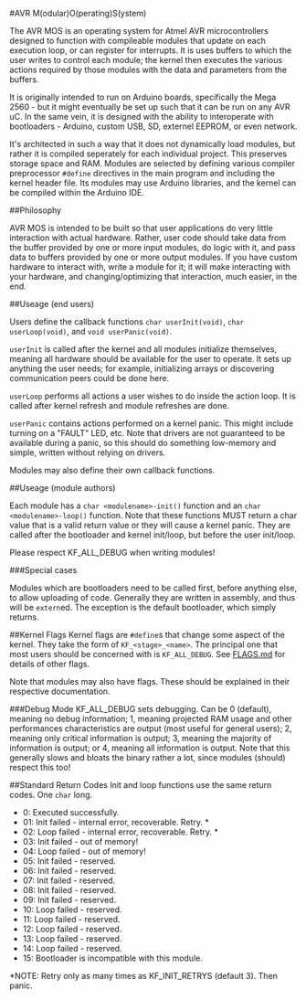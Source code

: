 #AVR M(odular)O(perating)S(ystem)


The AVR MOS is an operating system for Atmel AVR microcontrollers designed to function with compileable modules that update on each execution loop, or can register for interrupts. It is uses buffers to which the user writes to control each module; the kernel then executes the various actions required by those modules with the data and parameters from the buffers.

It is originally intended to run on Arduino boards, specifically the Mega 2560 - but it might eventually be set up such that it can be run on any AVR uC. In the same vein, it is designed with the ability to interoperate with bootloaders - Arduino, custom USB, SD, externel EEPROM, or even network. 

It's architected in such a way that it does not dynamically load modules, but rather it is compiled seperately for each individual project. This preserves storage space and RAM. Modules are selected by defining various compiler preprocessor `#define` directives in the main program and including the kernel header file. Its modules may use Arduino libraries, and the kernel can be compiled within the Arduino IDE.

##Philosophy

AVR MOS is intended to be built so that user applications do very little interaction with actual hardware. Rather, user code should take data from the buffer provided by one or more input modules, do logic with it, and pass data to buffers provided by one or more output modules. If you have custom hardware to interact with, write a module for it; it will make interacting with your hardware, and changing/optimizing that interaction, much easier, in the end.


##Useage (end users)

Users define the callback functions `char userInit(void)`, `char userLoop(void)`, and `void userPanic(void)`. 

`userInit` is called after the kernel and all modules initialize themselves, meaning all hardware should be available for the user to operate. It sets up anything the user needs; for example, initializing arrays or discovering communication peers could be done here.

`userLoop` performs all actions a user wishes to do inside the action loop. It is called after kernel refresh and module refreshes are done.

`userPanic` contains actions performed on a kernel panic. This might include turning on a "FAULT" LED, etc. Note that drivers are not guaranteed to be available during a panic, so this should do something low-memory and simple, written without relying on drivers.

Modules may also define their own callback functions.

##Useage (module authors)

Each module has a `char <modulename>-init()` function and an `char <modulename>-loop()` function. Note that these functions MUST return a char value that is a valid return value or they will cause a kernel panic. They are called after the bootloader and kernel init/loop, but before the user init/loop. 

Please respect KF_ALL_DEBUG when writing modules!

###Special cases

Modules which are bootloaders need to be called first, before anything else, to allow uploading of code. Generally they are written in assembly, and thus will be `extern`ed. The exception is the default bootloader, which simply returns.

##Kernel Flags
Kernel flags are `#define`s that change some aspect of the kernel. They take the form of `KF_<stage>_<name>`. The principal one that most users should be concerned with is `KF_ALL_DEBUG`. See [FLAGS.md](https://github.com/SilverWingedSeraph/AVR-MOS/blob/master/FLAGS.md) for details of other flags.

Note that modules may also have flags. These should be explained in their respective documentation.

###Debug Mode
KF_ALL_DEBUG sets debugging. Can be 0 (default), meaning no debug information; 1, meaning projected RAM usage and other performances characteristics are output (most useful for general users); 2, meaning only critical information is output; 3, meaning the majority of information is output; or 4, meaning all information is output. Note that this generally slows and bloats the binary rather a lot, since modules (should) respect this too!


##Standard Return Codes
 Init and loop functions use the same return codes. One `char` long.

+ 0: Executed successfully.
+ 01: Init failed - internal error, recoverable. Retry. *
+ 02: Loop failed - internal error, recoverable. Retry. *
+ 03: Init failed - out of memory!
+ 04: Loop failed - out of memory!
+ 05: Init failed - reserved.
+ 06: Init failed - reserved.
+ 07: Init failed - reserved.
+ 08: Init failed - reserved.
+ 09: Init failed - reserved.
+ 10: Loop failed - reserved.
+ 11: Loop failed - reserved.
+ 12: Loop failed - reserved.
+ 13: Loop failed - reserved.
+ 14: Loop failed - reserved.
+ 15: Bootloader is incompatible with this module.

\*NOTE: Retry only as many times as KF_INIT_RETRYS (default 3). Then panic.